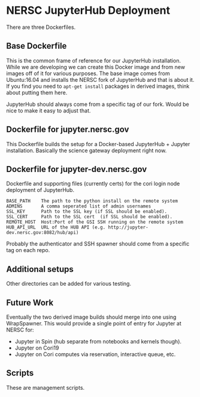 # NERSC JupyterHub Deployment

There are three Dockerfiles.

## Base Dockerfile

This is the common frame of reference for our JupyterHub installation.
While we are developing we can create this Docker image and from new images off of it for various purposes.
The base image comes from Ubuntu:16.04 and installs the NERSC fork of JupyterHub and that is about it.
If you find you need to `apt-get install` packages in derived images, think about putting them here.

JupyterHub should always come from a specific tag of our fork.
Would be nice to make it easy to adjust that.

## Dockerfile for jupyter.nersc.gov

This Dockerfile builds the setup for a Docker-based JupyterHub + Jupyter installation.
Basically the science gateway deployment right now.

## Dockerfile for jupyter-dev.nersc.gov

Dockerfile and supporting files (currently certs) for the cori login node deployment of JupyterHub.

    BASE_PATH    The path to the python install on the remote system
    ADMINS       A comma seperated list of admin usernames
    SSL_KEY      Path to the SSL key (if SSL should be enabled).
    SSL_CERT     Path to the SSL cert  (if SSL should be enabled).
    REMOTE_HOST  Host:Port of the GSI SSH running on the remote system
    HUB_API_URL  URL of the HUB API (e.g. http://jupyter-dev.nersc.gov:8082/hub/api)

Probably the authenticator and SSH spawner should come from a specific tag on each repo.

## Additional setups

Other directories can be added for various testing.

## Future Work

Eventually the two derived image builds should merge into one using WrapSpawner.
This would provide a single point of entry for Jupyter at NERSC for:

* Jupyter in Spin (hub separate from notebooks and kernels though).
* Jupyter on Cori19
* Jupyter on Cori computes via reservation, interactive queue, etc.

## Scripts

These are management scripts.
